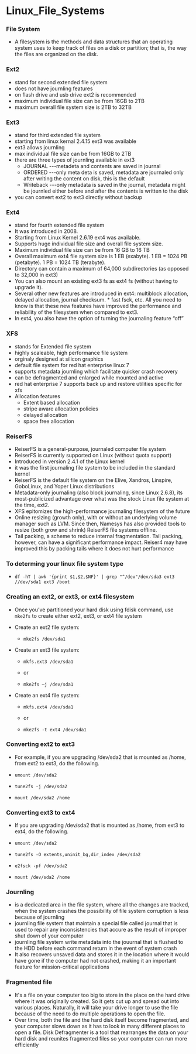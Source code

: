 # Linux_File_Systems

### File System
* A filesystem is the methods and data structures that an operating system uses to keep track of files on a disk or partition; that is, the way the files are organized on the disk.

### Ext2
* stand for second extended file system
* does not have journling features
* on flash drive and usb drive ext2 is recommended
* maximum individual file size can be from 16GB to 2TB
* maximum overall file system size is 2TB to 32TB

### Ext3
* stand for third extended file system
* starting from linux kernal 2.4.15 ext3 was available
* ext3 allows journling
* max individual file size can be from 16GB to 2TB
* there are three types of journling available in ext3
  * JOURNAL ---metadeta and contents are saved in journal
  * ORDERED ---only meta deta is saved, metadata are journaled only after writing the content on disk, this is the                  default
  * Writeback ---only metadata is saved in the journal, metadata might be journled either before and after the contents is written to the disk
* you can convert ext2 to ext3 directly without backup


### Ext4
* stand for fourth extended file system
* It was introduced in 2008.
* Starting from Linux Kernel 2.6.19 ext4 was available.
* Supports huge individual file size and overall file system size.
* Maximum individual file size can be from 16 GB to 16 TB
* Overall maximum ext4 file system size is 1 EB (exabyte). 1 EB = 1024 PB (petabyte). 1 PB = 1024 TB (terabyte).
* Directory can contain a maximum of 64,000 subdirectories (as opposed to 32,000 in ext3)
* You can also mount an existing ext3 fs as ext4 fs (without having to upgrade it).
* Several other new features are introduced in ext4: multiblock allocation, delayed allocation, journal checksum. * fast fsck, etc. All you need to know is that these new features have improved the performance and reliability of the filesystem when compared to ext3.
* In ext4, you also have the option of turning the journaling feature “off”

### XFS
* stands for Extended file system
* highly scaleable, high performance file system
* orginaly designed at silicon graphics
* default file system for red hat enterprise linux 7
* supports metadata journling which facilitate quicker crash recovery
* can be defragmented and enlarged while mounted and active
* red hat enterprise 7 supports back up and restore utilities specific for xfs
* Allocation features
  * Extent based allocation
  * stripe aware allocation policies
  * delayed allocation
  * space free allocation
 

### ReiserFS
*  ReiserFS is a general-purpose, journaled computer file system
*  ReiserFS is currently supported on Linux (without quota support)
*  Introduced in version 2.4.1 of the Linux kernel
*  it was the first journaling file system to be included in the standard kernel
*  ReiserFS is the default file system on the Elive, Xandros, Linspire, GoboLinux, and Yoper Linux distributions
*  Metadata-only journaling (also block journaling, since Linux 2.6.8), its most-publicized advantage over what was the stock Linux file system at the time, ext2.
*  XFS epitomizes the high-performance journaling filesystem of the future
*  Online resizing (growth only), with or without an underlying volume manager such as LVM. Since then, Namesys has also provided tools to resize (both grow and shrink) ReiserFS file systems offline.
*  Tail packing, a scheme to reduce internal fragmentation. Tail packing, however, can have a significant performance impact. Reiser4 may have improved this by packing tails where it does not hurt performance


### To determing your linux file system type

* `df -hT | awk '{print $1,$2,$NF}' | grep "^/dev"/dev/sda3 ext3 //dev/sda1 ext3 /boot`


### Creating an ext2, or ext3, or ext4 filesystem
* Once you’ve partitioned your hard disk using fdisk command, use `mke2fs` to create either ext2, ext3, or ext4 file system
* Create an ext2 file system:
  * `mke2fs /dev/sda1`
* Create an ext3 file system:
  * `mkfs.ext3 /dev/sda1`

  * or

  * `mke2fs –j /dev/sda1`
* Create an ext4 file system:

  * `mkfs.ext4 /dev/sda1`

  * or

  * `mke2fs -t ext4 /dev/sda1`

### Converting ext2 to ext3

  * For example, if you are upgrading /dev/sda2 that is mounted as /home, from ext2 to ext3, do the following.

  * `umount /dev/sda2`

  * `tune2fs -j /dev/sda2`

  * `mount /dev/sda2 /home`
  
### Converting ext3 to ext4

  * If you are upgrading /dev/sda2 that is mounted as /home, from ext3 to ext4, do the following.

  * `umount /dev/sda2`

  * `tune2fs -O extents,uninit_bg,dir_index /dev/sda2`

  * `e2fsck -pf /dev/sda2`

  * `mount /dev/sda2 /home`

### Journling
* is a dedicated area in the file system, where all the changes are tracked, when the system crashes the possibility of file system corruption is less because of journling
* journling file system that maintain a special file called journal that is used to repair any inconsistencies that accure as the result of improper shut down of your computer
* journling file system write metadata into the jouurnal that is flushed to the HDD before each command return in the event of system crash
* It also recovers unsaved data and stores it in the location where it would have gone if the computer had not crashed, making it an important feature for mission-critical applications

### Fragmented file
*  It's a file on your computer too big to store in the place on the hard drive where it was originally created. So it gets cut up and spread out into various places. Naturally, it will take your drive longer to use the file because of the need to do multiple operations to open the file.
*  Over time, both the file and the hard disk itself become fragmented, and your computer slows down as it has to look in many different places to open a file. Disk Defragmenter is a tool that rearranges the data on your hard disk and reunites fragmented files so your computer can run more efficiently
